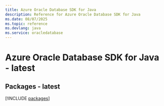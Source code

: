 ```yaml
---
title: Azure Oracle Database SDK for Java
description: Reference for Azure Oracle Database SDK for Java
ms.date: 08/07/2025
ms.topic: reference
ms.devlang: java
ms.service: oracledatabase
---
```

# Azure Oracle Database SDK for Java - latest
## Packages - latest
[!INCLUDE [packages](oracle-database-index.md)]